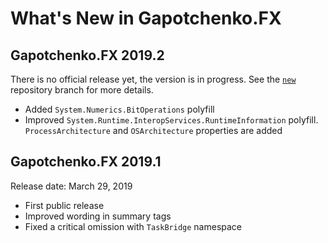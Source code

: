 # What's New in Gapotchenko.FX

## Gapotchenko.FX 2019.2

There is no official release yet, the version is in progress. See the [`new`](../../../tree/new) repository branch for more details.

- Added `System.Numerics.BitOperations` polyfill
- Improved `System.Runtime.InteropServices.RuntimeInformation` polyfill.
`ProcessArchitecture` and `OSArchitecture` properties are added


## Gapotchenko.FX 2019.1

Release date: March 29, 2019

- First public release
- Improved wording in summary tags
- Fixed a critical omission with `TaskBridge` namespace
